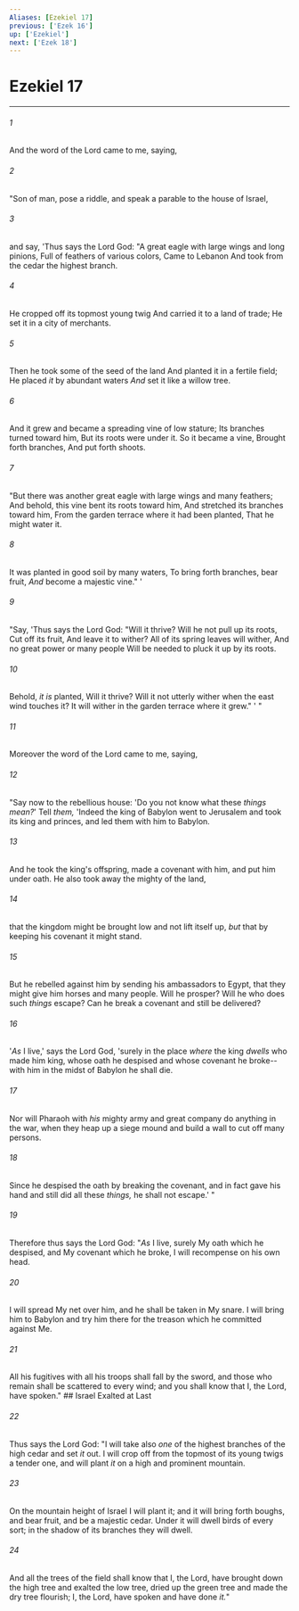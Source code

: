 ```yaml
---
Aliases: [Ezekiel 17]
previous: ['Ezek 16']
up: ['Ezekiel']
next: ['Ezek 18']
---
```

# Ezekiel 17

***


###### 1 
And the word of the Lord came to me, saying, 

###### 2 
"Son of man, pose a riddle, and speak a parable to the house of Israel, 

###### 3 
and say, 'Thus says the Lord God: "A great eagle with large wings and long pinions, Full of feathers of various colors, Came to Lebanon And took from the cedar the highest branch. 

###### 4 
He cropped off its topmost young twig And carried it to a land of trade; He set it in a city of merchants. 

###### 5 
Then he took some of the seed of the land And planted it in a fertile field; He placed _it_ by abundant waters _And_ set it like a willow tree. 

###### 6 
And it grew and became a spreading vine of low stature; Its branches turned toward him, But its roots were under it. So it became a vine, Brought forth branches, And put forth shoots. 

###### 7 
"But there was another great eagle with large wings and many feathers; And behold, this vine bent its roots toward him, And stretched its branches toward him, From the garden terrace where it had been planted, That he might water it. 

###### 8 
It was planted in good soil by many waters, To bring forth branches, bear fruit, _And_ become a majestic vine." ' 

###### 9 
"Say, 'Thus says the Lord God: "Will it thrive? Will he not pull up its roots, Cut off its fruit, And leave it to wither? All of its spring leaves will wither, And no great power or many people Will be needed to pluck it up by its roots. 

###### 10 
Behold, _it is_ planted, Will it thrive? Will it not utterly wither when the east wind touches it? It will wither in the garden terrace where it grew." ' " 

###### 11 
Moreover the word of the Lord came to me, saying, 

###### 12 
"Say now to the rebellious house: 'Do you not know what these _things mean?_' Tell _them,_ 'Indeed the king of Babylon went to Jerusalem and took its king and princes, and led them with him to Babylon. 

###### 13 
And he took the king's offspring, made a covenant with him, and put him under oath. He also took away the mighty of the land, 

###### 14 
that the kingdom might be brought low and not lift itself up, _but_ that by keeping his covenant it might stand. 

###### 15 
But he rebelled against him by sending his ambassadors to Egypt, that they might give him horses and many people. Will he prosper? Will he who does such _things_ escape? Can he break a covenant and still be delivered? 

###### 16 
'_As_ I live,' says the Lord God, 'surely in the place _where_ the king _dwells_ who made him king, whose oath he despised and whose covenant he broke--with him in the midst of Babylon he shall die. 

###### 17 
Nor will Pharaoh with _his_ mighty army and great company do anything in the war, when they heap up a siege mound and build a wall to cut off many persons. 

###### 18 
Since he despised the oath by breaking the covenant, and in fact gave his hand and still did all these _things,_ he shall not escape.' " 

###### 19 
Therefore thus says the Lord God: "_As_ I live, surely My oath which he despised, and My covenant which he broke, I will recompense on his own head. 

###### 20 
I will spread My net over him, and he shall be taken in My snare. I will bring him to Babylon and try him there for the treason which he committed against Me. 

###### 21 
All his fugitives with all his troops shall fall by the sword, and those who remain shall be scattered to every wind; and you shall know that I, the Lord, have spoken." ## Israel Exalted at Last 

###### 22 
Thus says the Lord God: "I will take also _one_ of the highest branches of the high cedar and set _it_ out. I will crop off from the topmost of its young twigs a tender one, and will plant _it_ on a high and prominent mountain. 

###### 23 
On the mountain height of Israel I will plant it; and it will bring forth boughs, and bear fruit, and be a majestic cedar. Under it will dwell birds of every sort; in the shadow of its branches they will dwell. 

###### 24 
And all the trees of the field shall know that I, the Lord, have brought down the high tree and exalted the low tree, dried up the green tree and made the dry tree flourish; I, the Lord, have spoken and have done _it._"
